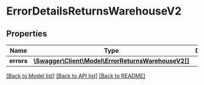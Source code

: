 # ErrorDetailsReturnsWarehouseV2

## Properties
Name | Type | Description | Notes
------------ | ------------- | ------------- | -------------
**errors** | [**\Swagger\Client\Model\ErrorReturnsWarehouseV2[]**](ErrorReturnsWarehouseV2.md) |  | 

[[Back to Model list]](../../README.md#documentation-for-models) [[Back to API list]](../../README.md#documentation-for-api-endpoints) [[Back to README]](../../README.md)

